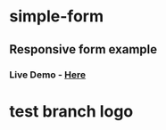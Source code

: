 # simple-form

## Responsive form example

### Live Demo - [Here](https://johncorrigan1.github.io/simple-form/)

# test branch logo